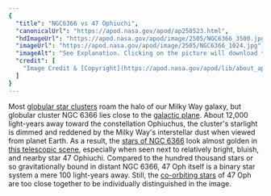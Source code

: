 ```yaml
---
{
  "title": "NGC6366 vs 47 Ophiuchi",
  "canonicalUrl": "https://apod.nasa.gov/apod/ap250523.html",
  "hdImageUrl": "https://apod.nasa.gov/apod/image/2505/NGC6366_3500.jpg",
  "imageUrl": "https://apod.nasa.gov/apod/image/2505/NGC6366_1024.jpg",
  "imageAlt": "See Explanation. Clicking on the picture will download the highest resolution version available.",
  "credit": [
    "Image Credit & [Copyright](https://apod.nasa.gov/apod/lib/about_apod.html#srapply): [Massimo Di Fusco](https://app.astrobin.com/u/massimo.difusco#gallery)"
  ]
}
---
```


Most [globular star clusters](https://science.nasa.gov/universe/star-clusters-inside-the-universes-stellar-collections/#hds-sidebar-nav-1) roam the halo of our Milky Way galaxy, but globular cluster NGC 6366 lies close to the [galactic plane](https://apod.nasa.gov/apod/ap250512.html). About 12,000 light-years away toward the constellation Ophiuchus, the cluster's starlight is dimmed and reddened by the Milky Way's interstellar dust when viewed from planet Earth. As a result, the [stars of NGC 6366](https://ui.adsabs.harvard.edu/abs/2015A%26A...584A..59S/abstract) look almost golden in [this telescopic scene](https://app.astrobin.com/i/j2ukh3), especially when seen next to relatively bright, bluish, and nearby star 47 Ophiuchi. Compared to the hundred thousand stars or so gravitationally bound in distant NGC 6366, 47 Oph itself is a binary star system a mere 100 light-years away. Still, the [co-orbiting stars](https://ui.adsabs.harvard.edu/abs/2015AJ....149..110W/abstract) of 47 Oph are too close together to be individually distinguished in the image.
